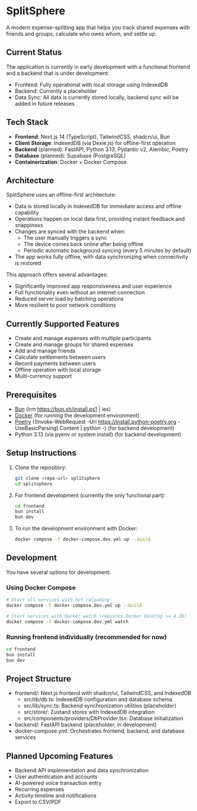 ﻿# SplitSphere

A modern expense-splitting app that helps you track shared expenses with friends and groups, calculate who owes whom, and settle up.

## Current Status

The application is currently in early development with a functional frontend and a backend that is under development:
- Frontend: Fully operational with local storage using IndexedDB
- Backend: Currently a placeholder
- Data Sync: All data is currently stored locally, backend sync will be added in future releases

## Tech Stack
- **Frontend**: Next.js 14 (TypeScript), TailwindCSS, shadcn/ui, Bun
- **Client Storage**: IndexedDB (via Dexie.js) for offline-first operation
- **Backend** (planned): FastAPI, Python 3.13, Pydantic v2, Alembic, Poetry
- **Database** (planned): Supabase (PostgreSQL)
- **Containerization**: Docker + Docker Compose

## Architecture
SplitSphere uses an offline-first architecture:
- Data is stored locally in IndexedDB for immediate access and offline capability
- Operations happen on local data first, providing instant feedback and snappiness
- Changes are synced with the backend when:
  - The user manually triggers a sync
  - The device comes back online after being offline
  - Periodic automatic background syncing (every 5 minutes by default)
- The app works fully offline, with data synchronizing when connectivity is restored

This approach offers several advantages:
- Significantly improved app responsiveness and user experience
- Full functionality even without an internet connection
- Reduced server load by batching operations
- More resilient to poor network conditions

## Currently Supported Features
- Create and manage expenses with multiple participants
- Create and manage groups for shared expenses
- Add and manage friends
- Calculate settlements between users
- Record payments between users
- Offline operation with local storage
- Multi-currency support

## Prerequisites
- [Bun](https://bun.sh/) (irm https://bun.sh/install.ps1 | iex)
- [Docker](https://docs.docker.com/get-docker/) (for running the development environment)
- [Poetry](https://python-poetry.org/docs/#installation) ((Invoke-WebRequest -Uri https://install.python-poetry.org -UseBasicParsing).Content | python -) (for backend development)
- Python 3.13 (via pyenv or system install) (for backend development)

## Setup Instructions
1. Clone the repository:
   ```bash
   git clone <repo-url> splitsphere
   cd splitsphere
   ```
2. For frontend development (currently the only functional part):
   ```bash
   cd frontend
   bun install
   bun dev
   ```
3. To run the development environment with Docker:
   ```bash
   docker compose -f docker-compose.dev.yml up --build
   ```

## Development
You have several options for development:

### Using Docker Compose
```bash
# Start all services with hot reloading
docker compose -f docker-compose.dev.yml up --build

# Start services with Docker watch (requires Docker Desktop >= 4.26)
docker compose -f docker-compose.dev.yml watch
```

### Running frontend individually (recommended for now)
```bash
cd frontend
bun install
bun dev
```

## Project Structure
- frontend/: Next.js frontend with shadcn/ui, TailwindCSS, and IndexedDB
  - src/lib/db.ts: IndexedDB configuration and database schema
  - src/lib/sync.ts: Backend synchronization utilities (placeholder)
  - src/store/: Zustand stores with IndexedDB integration
  - src/components/providers/DbProvider.tsx: Database initialization
- backend/: FastAPI backend (placeholder, in development)
- docker-compose.yml: Orchestrates frontend, backend, and database services

## Planned Upcoming Features
- Backend API implementation and data synchronization
- User authentication and accounts
- AI-powered voice transaction entry
- Recurring expenses
- Activity timeline and notifications
- Export to CSV/PDF
